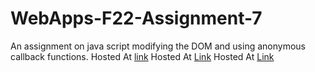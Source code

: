 # WebApps-F22-Assignment-7
An assignment on java script modifying the DOM and using anonymous callback functions.
Hosted At [link](https://44-563-web-apps-f22.github.io/44563-webapps-assignment-7-Ranjith811/treasure.html)
Hosted At [Link](https://44-563-web-apps-f22.github.io/44563-webapps-assignment-7-Ranjith811/cycler.html)
Hosted At [Link](https://44-563-web-apps-f22.github.io/44563-webapps-assignment-7-Ranjith811/reaction.html)